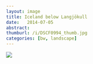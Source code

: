 ```yaml
---
layout: image
title: Iceland below Langjökull
date:   2014-07-05
abstract: 
thumburl: /i/DSCF0994_thumb.jpg
categories: [bw, landscape]
---
```

![]({{site.url}}/i/DSCF0994.jpg)

